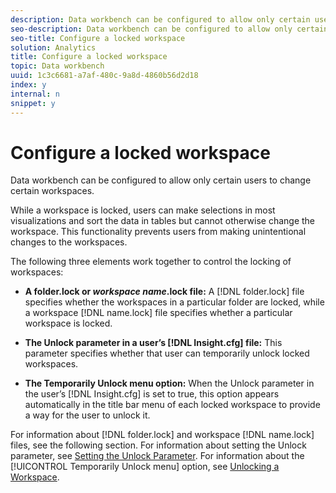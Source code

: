 ```yaml
---
description: Data workbench can be configured to allow only certain users to change certain workspaces.
seo-description: Data workbench can be configured to allow only certain users to change certain workspaces.
seo-title: Configure a locked workspace
solution: Analytics
title: Configure a locked workspace
topic: Data workbench
uuid: 1c3c6681-a7af-480c-9a8d-4860b56d2d18
index: y
internal: n
snippet: y
---
```


# Configure a locked workspace

Data workbench can be configured to allow only certain users to change certain workspaces.

 While a workspace is locked, users can make selections in most visualizations and sort the data in tables but cannot otherwise change the workspace. This functionality prevents users from making unintentional changes to the workspaces.

The following three elements work together to control the locking of workspaces:

* **A folder.lock or *workspace name*.lock file:** A [!DNL folder.lock] file specifies whether the workspaces in a particular folder are locked, while a workspace [!DNL name.lock] file specifies whether a particular workspace is locked. 

* **The Unlock parameter in a user’s [!DNL Insight.cfg] file:** This parameter specifies whether that user can temporarily unlock locked workspaces. 
* **The Temporarily Unlock menu option:** When the Unlock parameter in the user’s [!DNL Insight.cfg] is set to true, this option appears automatically in the title bar menu of each locked workspace to provide a way for the user to unlock it.

For information about [!DNL folder.lock] and workspace [!DNL name.lock] files, see the following section. For information about setting the Unlock parameter, see [Setting the Unlock Parameter](../../../data-workbench-client/c-intf-anlys-ftrs/c-config-locked-wkspc/c-unlck-param.md#concept_B018A85C6217489AA01B17845872DF7F). For information about the [!UICONTROL Temporarily Unlock menu] option, see [Unlocking a Workspace](../../../data-workbench-client/c-get-started/c-work-worksp/c-unlock-wksp.md#concept_18ADA952AECF45C79A806B31B294023E). 
